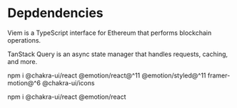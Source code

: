 # Depdendencies

Viem is a TypeScript interface for Ethereum that performs blockchain operations.

TanStack Query is an async state manager that handles requests, caching, and more.

npm i @chakra-ui/react @emotion/react@^11 @emotion/styled@^11 framer-motion@^6 @chakra-ui/icons

npm i @chakra-ui/react @emotion/react

